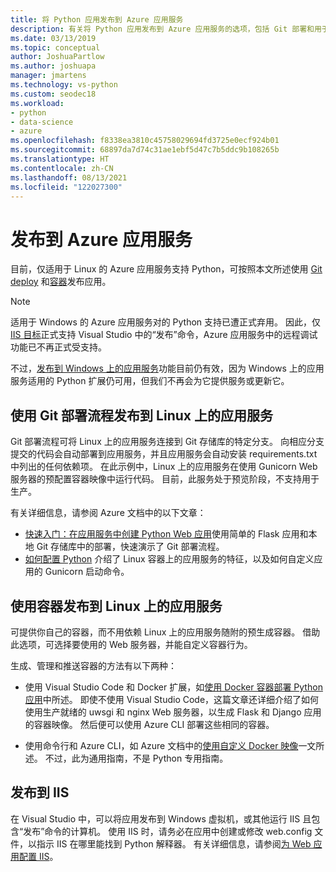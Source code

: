 ```yaml
---
title: 将 Python 应用发布到 Azure 应用服务
description: 有关将 Python 应用发布到 Azure 应用服务的选项，包括 Git 部署和用于 Linux 的容器，以及部署到 IIS。
ms.date: 03/13/2019
ms.topic: conceptual
author: JoshuaPartlow
ms.author: joshuapa
manager: jmartens
ms.technology: vs-python
ms.custom: seodec18
ms.workload:
- python
- data-science
- azure
ms.openlocfilehash: f8338ea3810c45758029694fd3725e0ecf924b01
ms.sourcegitcommit: 68897da7d74c31ae1ebf5d47c7b5ddc9b108265b
ms.translationtype: HT
ms.contentlocale: zh-CN
ms.lasthandoff: 08/13/2021
ms.locfileid: "122027300"
---
```

# <a name="publish-to-azure-app-service"></a>发布到 Azure 应用服务

目前，仅适用于 Linux 的 Azure 应用服务支持 Python，可按照本文所述使用 [Git deploy](#publish-to-app-service-on-linux-using-git-deploy) 和[容器](#publish-to-app-service-on-linux-using-containers)发布应用。

> [!Note]
> 适用于 Windows 的 Azure 应用服务对的 Python 支持已遭正式弃用。 因此，仅 [IIS 目标](#publish-to-iis)正式支持 Visual Studio 中的“发布”命令，Azure 应用服务中的远程调试功能已不再正式受支持。
>
> 不过，[发布到 Windows 上的应用服务](publish-to-app-service-windows.md)功能目前仍有效，因为 Windows 上的应用服务适用的 Python 扩展仍可用，但我们不再会为它提供服务或更新它。

## <a name="publish-to-app-service-on-linux-using-git-deploy"></a>使用 Git 部署流程发布到 Linux 上的应用服务

Git 部署流程可将 Linux 上的应用服务连接到 Git 存储库的特定分支。 向相应分支提交的代码会自动部署到应用服务，并且应用服务会自动安装 requirements.txt 中列出的任何依赖项。 在此示例中，Linux 上的应用服务在使用 Gunicorn Web 服务器的预配置容器映像中运行代码。 目前，此服务处于预览阶段，不支持用于生产。

有关详细信息，请参阅 Azure 文档中的以下文章：

- [快速入门：在应用服务中创建 Python Web 应用](/azure/app-service/containers/quickstart-python?toc=%2Fpython%2Fazure%2FTOC.json)使用简单的 Flask 应用和本地 Git 存储库中的部署，快速演示了 Git 部署流程。
- [如何配置 Python](/azure/app-service/containers/how-to-configure-python) 介绍了 Linux 容器上的应用服务的特征，以及如何自定义应用的 Gunicorn 启动命令。

## <a name="publish-to-app-service-on-linux-using-containers"></a>使用容器发布到 Linux 上的应用服务

可提供你自己的容器，而不用依赖 Linux 上的应用服务随附的预生成容器。 借助此选项，可选择要使用的 Web 服务器，并能自定义容器行为。

生成、管理和推送容器的方法有以下两种：

- 使用 Visual Studio Code 和 Docker 扩展，如[使用 Docker 容器部署 Python 应用](https://code.visualstudio.com/docs/python/tutorial-deploy-containers)中所述。 即使不使用 Visual Studio Code，这篇文章还详细介绍了如何使用生产就绪的 uwsgi 和 nginx Web 服务器，以生成 Flask 和 Django 应用的容器映像。 然后便可以使用 Azure CLI 部署这些相同的容器。

- 使用命令行和 Azure CLI，如 Azure 文档中的[使用自定义 Docker 映像](/azure/app-service/containers/tutorial-custom-docker-image)一文所述。 不过，此为通用指南，不是 Python 专用指南。

## <a name="publish-to-iis"></a>发布到 IIS

在 Visual Studio 中，可以将应用发布到 Windows 虚拟机，或其他运行 IIS 且包含“发布”命令的计算机。 使用 IIS 时，请务必在应用中创建或修改 web.config 文件，以指示 IIS 在哪里能找到 Python 解释器。 有关详细信息，请参阅[为 Web 应用配置 IIS](configure-web-apps-for-iis-windows.md)。
